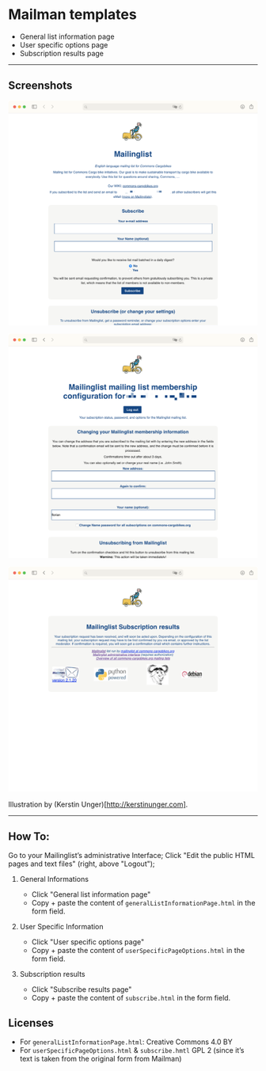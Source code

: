 Mailman templates
==================

* General list information page 
* User specific options page
* Subscription results page

---

## Screenshots

![generalListInformationPage](.github/generalListInformationPage.png)



![userSpecificPageOptions](.github/userSpecificPageOptions.png)



![subscribe](.github/subscribe.png)



Illustration by (Kerstin Unger)[http://kerstinunger.com].

---

## How To:

Go to your Mailinglist’s administrative Interface; Click "Edit the public HTML pages and text files" (right, above "Logout"); 

1. General Informations

	* Click "General list information page"
	* Copy + paste the content of `generalListInformationPage.html` in the form field.

2. User Specific Information

	* Click "User specific options page"
	* Copy + paste the content of `userSpecificPageOptions.html` in the form field.
	
3. Subscription results

	* Click "Subscribe results page"
	* Copy + paste the content of `subscribe.html` in the form field.

## Licenses
* For `generalListInformationPage.html`: Creative Commons 4.0 BY 
* For `userSpecificPageOptions.html` & `subscribe.hmtl` GPL 2 (since it’s text is taken from the original form from Mailman)

